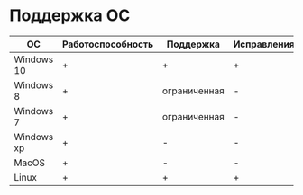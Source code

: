 # Поддержка ОС

| ОС         | Работоспособность | Поддержка    | Исправления |
| ---------- | ----------------- | ------------ | ----------- |
| Windows 10 | +                 | +            | +           |
| Windows 8  | +                 | ограниченная | -           |
| Windows 7  | +                 | ограниченная | -           |
| Windows xp | +                 | -            | -           |
| MacOS      | +                 | -            | -           |
| Linux      | +                 | +            | +           |
